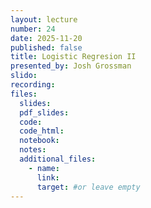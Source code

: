 ```yaml
---
layout: lecture
number: 24
date: 2025-11-20
published: false
title: Logistic Regresion II
presented_by: Josh Grossman
slido:
recording: 
files:
  slides: 
  pdf_slides:
  code:
  code_html:
  notebook:
  notes:
  additional_files:
    - name:
      link:
      target: #or leave empty
---
```

